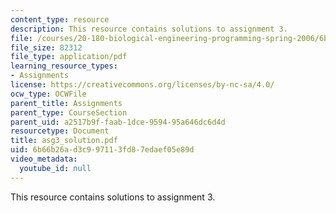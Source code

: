 ```yaml
---
content_type: resource
description: This resource contains solutions to assignment 3.
file: /courses/20-180-biological-engineering-programming-spring-2006/6b66b26ad3c997113fd87edaef05e89d_asg3_solution.pdf
file_size: 82312
file_type: application/pdf
learning_resource_types:
- Assignments
license: https://creativecommons.org/licenses/by-nc-sa/4.0/
ocw_type: OCWFile
parent_title: Assignments
parent_type: CourseSection
parent_uid: a2517b9f-faab-1dce-9594-95a646dc6d4d
resourcetype: Document
title: asg3_solution.pdf
uid: 6b66b26a-d3c9-9711-3fd8-7edaef05e89d
video_metadata:
  youtube_id: null
---
```

This resource contains solutions to assignment 3.